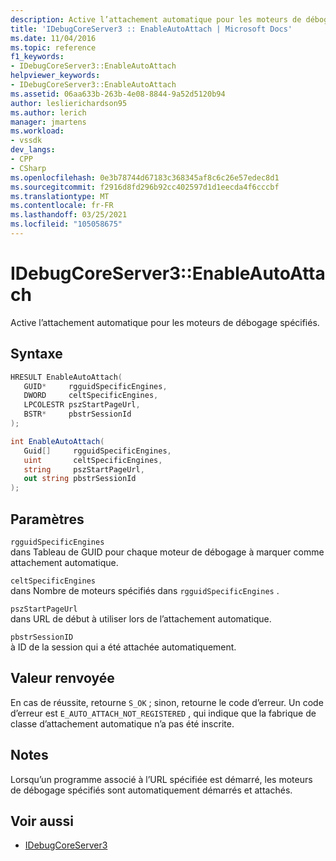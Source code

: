```yaml
---
description: Active l’attachement automatique pour les moteurs de débogage spécifiés.
title: 'IDebugCoreServer3 :: EnableAutoAttach | Microsoft Docs'
ms.date: 11/04/2016
ms.topic: reference
f1_keywords:
- IDebugCoreServer3::EnableAutoAttach
helpviewer_keywords:
- IDebugCoreServer3::EnableAutoAttach
ms.assetid: 06aa633b-263b-4e08-8844-9a52d5120b94
author: leslierichardson95
ms.author: lerich
manager: jmartens
ms.workload:
- vssdk
dev_langs:
- CPP
- CSharp
ms.openlocfilehash: 0e3b78744d67183c368345af8c6c26e57edec8d1
ms.sourcegitcommit: f2916d8fd296b92cc402597d1d1eecda4f6cccbf
ms.translationtype: MT
ms.contentlocale: fr-FR
ms.lasthandoff: 03/25/2021
ms.locfileid: "105058675"
---
```

# <a name="idebugcoreserver3enableautoattach"></a>IDebugCoreServer3::EnableAutoAttach
Active l’attachement automatique pour les moteurs de débogage spécifiés.

## <a name="syntax"></a>Syntaxe

```cpp
HRESULT EnableAutoAttach(
   GUID*     rgguidSpecificEngines,
   DWORD     celtSpecificEngines,
   LPCOLESTR pszStartPageUrl,
   BSTR*     pbstrSessionId
);
```

```csharp
int EnableAutoAttach(
   Guid[]     rgguidSpecificEngines,
   uint       celtSpecificEngines,
   string     pszStartPageUrl,
   out string pbstrSessionId
);
```

## <a name="parameters"></a>Paramètres
`rgguidSpecificEngines`\
dans Tableau de GUID pour chaque moteur de débogage à marquer comme attachement automatique.

`celtSpecificEngines`\
dans Nombre de moteurs spécifiés dans `rgguidSpecificEngines` .

`pszStartPageUrl`\
dans URL de début à utiliser lors de l’attachement automatique.

`pbstrSessionID`\
à ID de la session qui a été attachée automatiquement.

## <a name="return-value"></a>Valeur renvoyée
 En cas de réussite, retourne `S_OK` ; sinon, retourne le code d’erreur. Un code d’erreur est `E_AUTO_ATTACH_NOT_REGISTERED` , qui indique que la fabrique de classe d’attachement automatique n’a pas été inscrite.

## <a name="remarks"></a>Notes
 Lorsqu’un programme associé à l’URL spécifiée est démarré, les moteurs de débogage spécifiés sont automatiquement démarrés et attachés.

## <a name="see-also"></a>Voir aussi
- [IDebugCoreServer3](../../../extensibility/debugger/reference/idebugcoreserver3.md)
